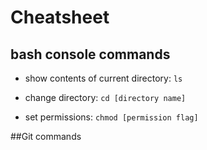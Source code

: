 # Cheatsheet


## bash console commands

* show contents of current directory:
``ls``

* change directory: ``cd [directory name]``

* set permissions: ``chmod [permission flag]``

##Git commands